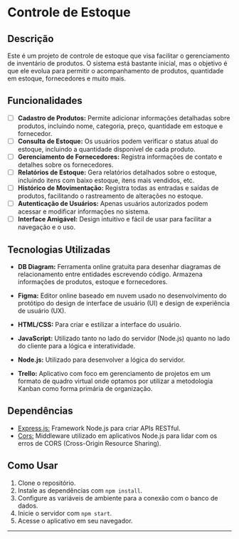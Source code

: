 # Controle de Estoque

## Descrição
Este é um projeto de controle de estoque que visa facilitar o gerenciamento de inventário de produtos. O sistema está bastante inicial, mas o objetivo é que ele evolua para permitir o acompanhamento de produtos, quantidade em estoque, fornecedores e muito mais.

## Funcionalidades
- [ ] **Cadastro de Produtos:** Permite adicionar informações detalhadas sobre produtos, incluindo nome, categoria, preço, quantidade em estoque e fornecedor.
- [ ] **Consulta de Estoque:** Os usuários podem verificar o status atual do estoque, incluindo a quantidade disponível de cada produto.
- [ ] **Gerenciamento de Fornecedores:** Registra informações de contato e detalhes sobre os fornecedores.
- [ ] **Relatórios de Estoque:** Gera relatórios detalhados sobre o estoque, incluindo itens com baixo estoque, itens mais vendidos, etc.
- [ ] **Histórico de Movimentação:** Registra todas as entradas e saídas de produtos, facilitando o rastreamento de alterações no estoque.
- [ ] **Autenticação de Usuários:** Apenas usuários autorizados podem acessar e modificar informações no sistema.
- [ ] **Interface Amigável:** Design intuitivo e fácil de usar para facilitar a navegação e o uso.

## Tecnologias Utilizadas
- **DB Diagram:** Ferramenta online gratuita para desenhar diagramas de relacionamento entre entidades escrevendo código. Armazena informações de produtos, estoque e fornecedores.

- **Figma:** Editor online baseado em nuvem usado no desenvolvimento do protótipo do design de interface de usuário (UI) e design de experiência de usuário (UX).
- **HTML/CSS:** Para criar e estilizar a interface do usuário.
- **JavaScript:** Utilizado tanto no lado do servidor (Node.js) quanto no lado do cliente para a lógica e interatividade.
- **Node.js:** Utilizado para desenvolver a lógica do servidor.
- **Trello:** Aplicativo com foco em gerenciamento de projetos em um formato de quadro virtual onde optamos por utilizar a metodologia Kanban como forma primária de organização.

## Dependências
- [Express.js:](https://expressjs.com/) Framework Node.js para criar APIs RESTful.
- [Cors:](https://www.npmjs.com/package/cors) Middleware utilizado em aplicativos Node.js para lidar com os erros de CORS (Cross-Origin Resource Sharing).

## Como Usar
1. Clone o repositório.
2. Instale as dependências com `npm install`.
3. Configure as variáveis de ambiente para a conexão com o banco de dados.
4. Inicie o servidor com `npm start`.
5. Acesse o aplicativo em seu navegador.

---
